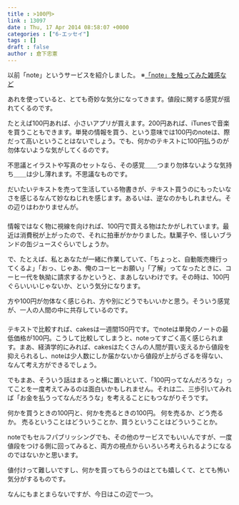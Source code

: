 ```yaml
---
title : >100円>
link : 13097
date : Thu, 17 Apr 2014 08:58:07 +0000
categories : ["6-エッセイ"]
tags : []
draft : false
author : 倉下忠憲
---
```


以前「note」というサービスを紹介しました。
※<a href="https://rashita.net/blog/?p=13047" target="_blank">「note」を触ってみた雑感など</a>

あれを使っていると、とても奇妙な気分になってきます。値段に関する感覚が揺れてくるのです。

たとえば100円あれば、小さいアプリが買えます。200円あれば、iTunesで音楽を買うこともできます。単発の情報を買う、という意味では100円のnoteは、際だって高いということはないでしょう。でも、何かのテキストに100円払うのが勿体ないような気がしてくるのです。

不思議とイラストや写真のセットなら、その感覚＿＿つまり勿体ないような気持ち＿＿は少し薄れます。不思議なものです。

だいたいテキストを売って生活している物書きが、テキスト買うのにもったいなさを感じるなんて妙なねじれを感じます。あるいは、逆なのかもしれません。その辺りはわかりませんが。

<H3></H3>

情報ではなく物に視線を向ければ、100円で買える物はたかがしれています。最近は消費税が上がったので、それに拍車がかかりました。駄菓子や、怪しいブランドの缶ジュースぐらいでしょうか。

で、たとえば、私とあなたが一緒に作業していて、「ちょっと、自動販売機行ってくるよ」「おっ、じゃあ、俺のコーヒーお願い」「了解」ってなったときに、コーヒー代を執拗に請求するかというと、まあしないわけです。その時は、100円ぐらいいいじゃないか、という気分になります。

方や100円が勿体なく感じられ、方や別にどうでもいいかと思う。そういう感覚が、一人の人間の中に共存しているのです。

<H3></H3>

テキストで比較すれば、cakesは一週間150円です。でnoteは単発のノートの最低価格が100円。こうして比較してしまうと、noteってすごく高く感じられます。まあ、経済学的にみれば、cakesはたくさんの人間が買い支えるから値段を抑えられるし、noteは少人数にしか届かないから値段が上がらざるを得ない、なんて考え方ができるでしょう。

でもまあ、そういう話はまるっと横に置いといて、「100円ってなんだろうな」ってことを一度考えてみるのは面白いかもしれません。それは二、三歩引いてみれば「お金を払うってなんだろうな」を考えることにもつながりそうです。

何かを買うときの100円と、何かを売るときの100円。
何を売るか、どう売るか。
売るということはどういうことか、買うということはどういうことか。

noteでもセルフパブリッシングでも、その他のサービスでもいいんですが、一度値段をつける側に回ってみると、両方の視点からいろいろ考えられるようになるのではないかと思います。

値付けって難しいですし、何かを買ってもらうのはとても嬉しくて、とても怖い気分がするものです。

なんにもまとまらないですが、今日はこの辺で一つ。